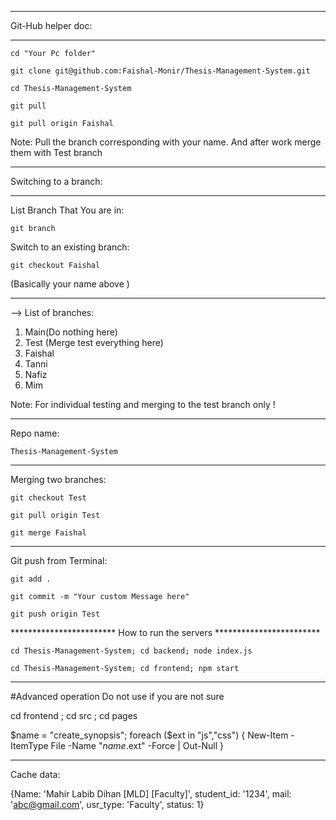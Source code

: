 ********************
Git-Hub helper doc: 
********************
```
cd "Your Pc folder"
```
```
git clone git@github.com:Faishal-Monir/Thesis-Management-System.git
```
```
cd Thesis-Management-System
```
```
git pull
```
```
git pull origin Faishal
```
Note: Pull the branch corresponding with your name. And after work merge them with Test branch

********************
Switching to a branch: 
********************

List Branch That You are in: 

```
git branch
```
Switch to an existing branch:

```
git checkout Faishal 
```
(Basically your name above )

************************************************
--> List of branches: 

1. Main(Do nothing here)
2. Test (Merge test everything here)
3. Faishal
4. Tanni
5. Nafiz
6. Mim

Note: For individual testing and merging to the test branch only ! 
************************
Repo name: 
``` 
Thesis-Management-System 
```
************************
Merging two branches: 

``` 
git checkout Test 
```
```
git pull origin Test
```

```
git merge Faishal
```
************************
Git push from Terminal:

```
git add .
```   
```
git commit -m "Your custom Message here" 
``` 

```
git push origin Test
```

************************ How to run the servers ************************

```
cd Thesis-Management-System; cd backend; node index.js
 ```

```
cd Thesis-Management-System; cd frontend; npm start
```

****************************************************************************
#Advanced operation Do not use if you are not sure

cd frontend ; cd src ; cd pages

$name = "create_synopsis"; foreach ($ext in "js","css") { New-Item -ItemType File -Name "$name.$ext" -Force | Out-Null }


****************************************************************************
Cache data: 

{Name: 'Mahir Labib Dihan [MLD] [Faculty]', student_id: '1234', mail: 'abc@gmail.com', usr_type: 'Faculty', status: 1}